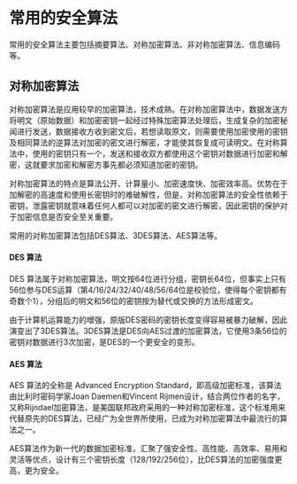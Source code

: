 # 常用的安全算法

常用的安全算法主要包括摘要算法、对称加密算法、非对称加密算法、信息编码等。

## 对称加密算法

对称加密算法是应用较早的加密算法，技术成熟。在对称加密算法中，数据发送方将明文（原始数据）和加密密钥一起经过特殊加密算法处理后，生成复杂的加密秘闻进行发送，数据接收方收到密文后，若想读取原文，则需要使用加密使用的密钥及相同算法的逆算法对加密的密文进行解密，才能使其恢复成可读明文。在对称算法中，使用的密钥只有一个，发送和接收双方都使用这个密钥对数据进行加密和解密，这就要求加密和解密方事先都必须知道加密的密钥。

对称加密算法的特点是算法公开、计算量小、加密速度快、加密效率高。优势在于加解密的高速度和使用长密钥时的难破解性，但是，对称加密算法的安全性依赖于密钥，泄露密钥就意味着任何人都可以对加密的密文进行解密，因此密钥的保护对于加密信息是否安全至关重要。

常用的对称加密算法包括DES算法、3DES算法、AES算法等。

#### DES 算法

DES 算法属于对称加密算法，明文按64位进行分组，密钥长64位，但事实上只有56位参与DES运算（第4/16/24/32/40/48/56/64位是校验位，使得每个密钥都有奇数个1），分组后的明文和56位的密钥按为替代或交换的方法形成密文。

由于计算机运算能力的增强，原版DES密码的密钥长度变得容易被暴力破解，因此演变出了3DES算法。3DES算法是DES向AES过渡的加密算法，它使用3条56位的密钥对数据进行3次加密，是DES的一个更安全的变形。

#### AES 算法

AES 算法的全称是 Advanced Encryption Standard，即高级加密标准，该算法由比利时密码学家Joan Daemen和Vincent Rijmen设计，结合两位作者的名字，又称Rijndael加密算法，是美国联邦政府采用的一种对称加密标准，这个标准用来代替原先的DES算法，已经广为全世界所使用，已成为对称加密算法中最流行的算法之一。

AES算法作为新一代的数据加密标准，汇聚了强安全性、高性能、高效率、易用和灵活等优点，设计有三个密钥长度（128/192/256位），比DES算法的加密强度更高，更为安全。
